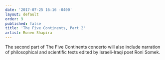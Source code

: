 ```yaml
---
date: '2017-07-25 16:16 -0400'
layout: default
order: 9
published: false
title: 'The Five Continents, Part 2'
artist: Ronen Shapira
---
```

The second part of The Five Continents concerto will also include narration of philosophical and scientific texts edited by Israeli-Iraqi poet Roni Somek.


